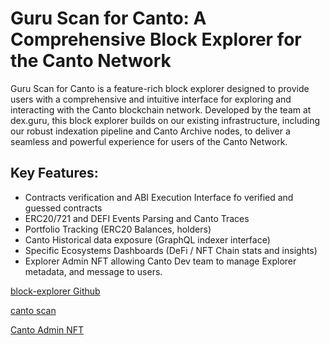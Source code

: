 # Guru Scan for Canto: A Comprehensive Block Explorer for the Canto Network

Guru Scan for Canto is a feature-rich block explorer designed to provide users with a comprehensive 
and intuitive interface for exploring and interacting with the Canto blockchain network.
Developed by the team at dex.guru, this block explorer builds on our existing infrastructure, 
including our robust indexation pipeline and Canto Archive nodes, to deliver a
seamless and powerful experience for users of the Canto Network.

## Key Features:

* Contracts verification and ABI Execution Interface fo verified and guessed contracts
* ERC20/721 and DEFI Events Parsing and Canto Traces
* Portfolio Tracking (ERC20 Balances, holders)
* Canto Historical data exposure (GraphQL indexer interface)
* Specific Ecosystems Dashboards (DeFi / NFT Chain stats and insights)
* Explorer Admin NFT allowing Canto Dev team to manage Explorer metadata, and message to users.


[block-explorer Github](https://github.com/dex-guru/block-explorer)

[canto scan](https://canto.dex.guru)

[Canto Admin NFT](https://canto.dex.guru/address/0x7fc487108dB682d09d72919B7038328558bBccC1?tab=code)